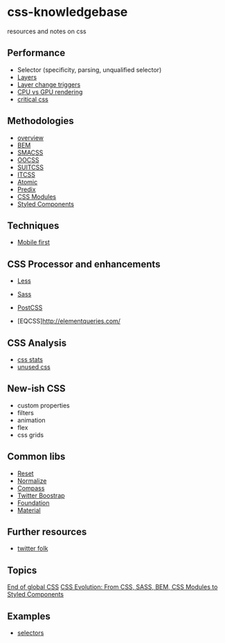 # css-knowledgebase
resources and notes on css

## Performance

- Selector (specificity, parsing, unqualified selector)
- [Layers](https://developers.google.com/web/fundamentals/performance/rendering/)
- [Layer change triggers](https://csstriggers.com/)
- [CPU vs GPU rendering](https://www.paulirish.com/2012/why-moving-elements-with-translate-is-better-than-posabs-topleft/)
- [critical css](https://www.smashingmagazine.com/2015/08/understanding-critical-css/)

## Methodologies

- [overview](https://medium.com/@ilpeach/css-architecture-for-ui-developers-26872cbb5c40#.ac5dnbj5h)
- [BEM](http://getbem.com/introduction/)
- [SMACSS](https://smacss.com/)
- [OOCSS](http://oocss.org/)
- [SUITCSS](http://suitcss.github.io/)
- [ITCSS](http://www.creativebloq.com/web-design/manage-large-css-projects-itcss-101517528)
- [Atomic](https://acss.io/)
- [Predix](https://medium.com/ge-design/ges-predix-design-system-8236d47b0891#.wajw6mhgt)
- [CSS Modules](https://github.com/css-modules/css-modules)
- [Styled Components](https://github.com/styled-components/styled-components)


## Techniques

- [Mobile first](https://codemyviews.com/blog/mobilefirst)


## CSS Processor and enhancements 

- [Less](http://lesscss.org/)
- [Sass](http://sass-lang.com/)
- [PostCSS](http://postcss.org/)

- [EQCSS]http://elementqueries.com/

## CSS Analysis

- [css stats](http://cssstats.com/)
- [unused css](https://github.com/purifycss/purifycss)

## New-ish CSS

- custom properties
- filters
- animation
- flex
- css grids

## Common libs

- [Reset](http://meyerweb.com/eric/tools/css/reset/)
- [Normalize](https://necolas.github.io/normalize.css/)
- [Compass](http://compass-style.org/)
- [Twitter Boostrap](http://getbootstrap.com/)
- [Foundation](http://foundation.zurb.com/)
- [Material](https://getmdl.io/index.html)


## Further resources

- [twitter folk](https://github.com/vlad-saling/web/blob/master/README.md#twitter-accounts)

## Topics

[End of global CSS](https://medium.com/seek-developers/the-end-of-global-css-90d2a4a06284#.488q8b2h6)
[CSS Evolution: From CSS, SASS, BEM, CSS Modules to Styled Components](https://m.alphasights.com/css-evolution-from-css-sass-bem-css-modules-to-styled-components-d4c1da3a659b#.ten8fq2rx)


## Examples

- [selectors](https://github.com/vlad-saling/web/blob/master/css/selectors.css)
